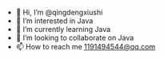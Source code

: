 - 👋 Hi, I’m @qingdengxiushi
- 👀 I’m interested in Java
- 🌱 I’m currently learning Java
- 💞️ I’m looking to collaborate on Java
- 📫 How to reach me 1191494544@qq.com

<!---
qingdengxiushi/qingdengxiushi is a ✨ special ✨ repository because its `README.md` (this file) appears on your GitHub profile.
You can click the Preview link to take a look at your changes.
--->
